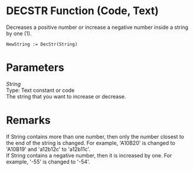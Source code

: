 # DECSTR Function (Code, Text)  
Decreases a positive number or increase a negative number inside a string by one (1).  

```
NewString := DecStr(String)  
```

# Parameters
_String_  
Type: Text constant or code  
The string that you want to increase or decrease.  

# Remarks
If String contains more than one number, then only the number closest to the end of the string is changed. For example, 'A10B20' is changed to 'A10B19' and 'a12b12c' to 'a12b11c'.  
If String contains a negative number, then it is increased by one. For example, '-55' is changed to '-54'.

